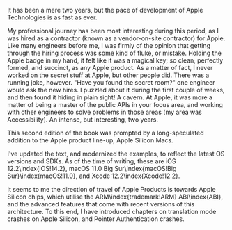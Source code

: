 It has been a mere two years, but the pace of development of Apple Technologies is as fast as ever.

My professional journey has been most interesting during this period, as I was hired as a contractor (known as a vendor-on-site contractor) for Apple.  Like many engineers before me, I was firmly of the opinion that getting through the hiring process was some kind of fluke, or mistake.  Holding the Apple badge in my hand, it felt like it was a magical key; so clean, perfectly formed, and succinct, as any Apple product.  As a matter of fact, I never worked on the secret stuff at Apple, but other people did.  There was a running joke, however.  "Have you found the secret room?" one engineer would ask the new hires.  I puzzled about it during the first couple of weeks, and then found it hiding in plain sight!  A cavern.  At Apple, it was more a matter of being a master of the public APIs in your focus area, and working with other engineers to solve problems in those areas (my area was Accessibility).  An intense, but interesting, two years.

This second edition of the book was prompted by a long-speculated addition to the Apple product line-up, Apple Silicon Macs.

I've updated the text, and modernized the examples, to reflect the latest OS versions and SDKs.  As of the time of writing, these are iOS 12.2\index{iOS!14.2}, macOS 11.0 Big Sur\index{macOS!Big Sur}\index{macOS!11.0}, and Xcode 12.2\index{Xcode!12.2}. 

It seems to me the direction of travel of Apple Products is towards Apple Silicon chips, which utilise the ARM\index{trademark!ARM} ABI\index{ABI}, and the advanced features that come with recent versions of this architecture.  To this end, I have introduced chapters on translation mode crashes on Apple Silicon, and Pointer Authentication crashes.


